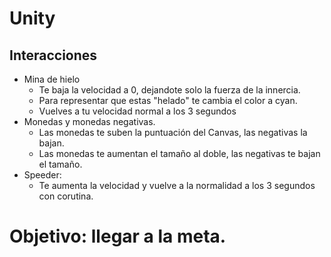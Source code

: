 ﻿# Unity

## Interacciones

- Mina de hielo
    - Te baja la velocidad a 0, dejandote solo la fuerza de la innercia.
    - Para representar que estas "helado" te cambia el color a cyan.
    - Vuelves a tu velocidad normal a los 3 segundos
- Monedas y monedas negativas.
  - Las monedas te suben la puntuación del Canvas, las negativas la bajan.
  - Las monedas te aumentan el tamaño al doble, las negativas te bajan el tamaño.
- Speeder:
  - Te aumenta la velocidad y vuelve a la normalidad a los 3 segundos con corutina.

# Objetivo: llegar a la meta.

